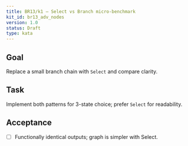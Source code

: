 ```yaml
---
title: BR13/k1 — Select vs Branch micro-benchmark
kit_id: br13_adv_nodes
version: 1.0
status: Draft
type: kata
---
```

## Goal
Replace a small branch chain with `Select` and compare clarity.
## Task
Implement both patterns for 3-state choice; prefer `Select` for readability.
## Acceptance
- [ ] Functionally identical outputs; graph is simpler with Select.